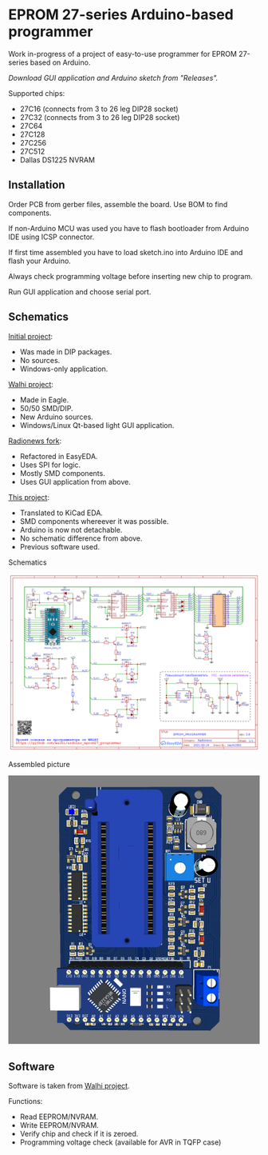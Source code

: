# EPROM 27-series Arduino-based programmer

Work in-progress of a project of easy-to-use programmer for EPROM 27-series based on Arduino.

*Download GUI application and Arduino sketch from "Releases".*

Supported chips:
 * 27C16 (connects from 3 to 26 leg DIP28 socket)
 * 27C32 (connects from 3 to 26 leg DIP28 socket)
 * 27C64
 * 27C128
 * 27C256
 * 27C512
 * Dallas DS1225 NVRAM

## Installation

Order PCB from gerber files, assemble the board. Use BOM to find components.

If non-Arduino MCU was used you have to flash bootloader from Arduino IDE using ICSP connector. 

If first time assembled you have to load sketch.ino into Arduino IDE and flash your Arduino.

Always check programming voltage before inserting new chip to program.

Run GUI application and choose serial port.

## Schematics

[Initial project](<https://github.com/bouletmarc/BMBurner>):
* Was made in DIP packages.
* No sources.
* Windows-only application.

[Walhi project](<https://github.com/walhi/arduino_eprom27_programmer>):
* Made in Eagle.
* 50/50 SMD/DIP.
* New Arduino sources.
* Windows/Linux Qt-based light GUI application.

[Radionews fork](<https://github.com/Radionews/arduino_eprom27_programmer>):
* Refactored in EasyEDA.
* Uses SPI for logic.
* Mostly SMD components.
* Uses GUI application from above.

[This project](<https://github.com/kab01m/arduino_eprom27_programmer>):
* Translated to KiCad EDA.
* SMD components whereever it was possible.
* Arduino is now not detachable.
* No schematic difference from above.
* Previous software used.

Schematics

![Schematic](https://github.com/Radionews/arduino_eprom27_programmer/blob/master/imgs/sch.png)

Assembled picture

![PCB](https://github.com/Radionews/arduino_eprom27_programmer/blob/master/imgs/pcb.png)

## Software

Software is taken from [Walhi project](<https://github.com/walhi/arduino_eprom27_programmer>).

Functions:

 * Read EEPROM/NVRAM.
 * Write EEPROM/NVRAM.
 * Verify chip and check if it is zeroed.
 * Programming voltage check (available for AVR in TQFP case)
